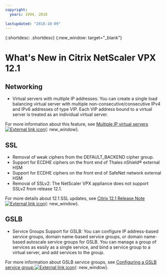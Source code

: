 ```yaml
---
copyright:
  years: 1994, 2018
  
lastupdated: "2018-10-09"
---
```


{:shortdesc: .shortdesc}
{:new_window: target="_blank"}

# What's New in Citrix NetScaler VPX 12.1

## Networking

* Virtual servers with multiple IP addresses: You can create a single load balancing virtual server with multiple non-consecutive/consecutive IPv4 and IPv6 addresses of type VIP. Each VIP address bound to a virtual server is treated as an individual virtual server.

For more information about this feature, see [Multiple IP virtual servers ![External link icon](../../icons/launch-glyph.svg "External link icon")](https://docs.citrix.com/en-us/netscaler/12-1/load-balancing/load-balancing-customizing/multi-ip-virtual-servers.html){: new_window}.

## SSL
 
* Removal of weak ciphers from the DEFAULT_BACKEND cipher group. 
* Support for ECDHE ciphers on the front end of Thales nShield® external HSM
* Support for ECDHE ciphers on the front end of SafeNet network external HSM
* Removal of SSLv2: The NetScaler VPX appliance does not support SSLv2 from release 12.1.

For more details about 12.1 SSL updates, see [Citrix 12.1 Release Note ![External link icon](../../icons/launch-glyph.svg "External link icon")](https://docs.citrix.com/en-us/netscaler/12-1/downloads/release-notes-12-1-48-13.html){: new_window}.

## GSLB

* Service Groups Support for GSLB: You can configure IP address-based service groups, domain name-based service groups, or domain name-based autoscale service groups for GSLB. You can manage a group of services as easily as a single service, and bind a service group to a virtual server, and add services to the group.

For more information about GSLB service groups, see [Configuring a GSLB service group ![External link icon](../../icons/launch-glyph.svg "External link icon")](https://docs.citrix.com/en-us/netscaler/12/global-server-load-balancing/configure/configuring-a-gslb-service-group.html){: new_window}.







